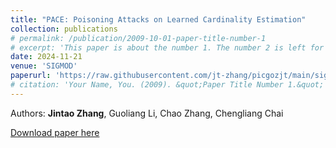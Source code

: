 ```yaml
---
title: "PACE: Poisoning Attacks on Learned Cardinality Estimation"
collection: publications
# permalink: /publication/2009-10-01-paper-title-number-1
# excerpt: 'This paper is about the number 1. The number 2 is left for future work.'
date: 2024-11-21
venue: 'SIGMOD'
paperurl: 'https://raw.githubusercontent.com/jt-zhang/picgozjt/main/sigmod2024_accept_notification.png'
# citation: 'Your Name, You. (2009). &quot;Paper Title Number 1.&quot; <i>Journal 1</i>. 1(1).'
---
```

<!-- This paper is about the number 1. The number 2 is left for future work. -->
Authors: **Jintao Zhang**, Guoliang Li, Chao Zhang, Chengliang Chai

[Download paper here](https://raw.githubusercontent.com/jt-zhang/picgozjt/main/sigmod2024_accept_notification.png)

<!-- Recommended citation: Your Name, You. (2009). "Paper Title Number 1." <i>Journal 1</i>. 1(1). -->